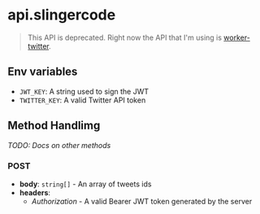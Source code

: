 # api.slingercode

> This API is deprecated. Right now the API that I'm using is [worker-twitter](https://github.com/slingercode/worker-twitter).

## Env variables

- `JWT_KEY`: A string used to sign the JWT
- `TWITTER_KEY`: A valid Twitter API token

## Method Handlimg

_TODO: Docs on other methods_

### POST

- **body**: `string[]` - An array of tweets ids
- **headers**:
  - _Authorization_ - A valid Bearer JWT token generated by the server
